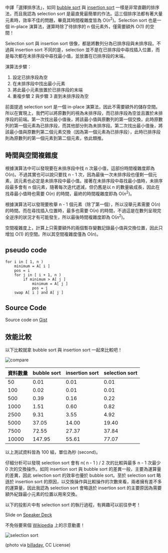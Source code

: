 <!--
[date]: 2013-03-05
[title]: [Sort] 淺談 selection sort
[name]: sort-about-selection-sort
[tag]: ACM-ICPC, sort | 排序, algorithm | 演算法
[photo]: http://i.minus.com/jbtwu3JugL0Az5.jpg
-->

中譯「選擇排序法」，如同  [bubble sort][1] 與 [insertion sort][2] 一樣是非常直觀的排序法，而且我認為 selection sort 是最直覺最簡單的作法。這三個排序法都有著大量元素時，效率不佳的問題，畢竟其時間複雜度皆為 O(*n*<sup>2</sup>)。Selection sort 也是一個 in-place 演算法，運算時除了待排序的 n 個元素外，僅需要額外 O(1) 的空間！

Selection sort 與 insertion sort 很像，都是將數列分為已排序段與未排序段。不過與 insertion sort 不同的是，selection 並不是在已排序段中尋找插入位置，而是每次都在未排序段中尋找最小值，並放置在已排序段的末端。

演算法步驟：

1. 設定已排序段為空
2. 在未排序段中找出最小元素
3. 將此最小元素放置於已排序段的末端
4. 重複步驟 2 與步驟 3 直到未排序段為空

前面提過 selection sort 是一個 in-place 演算法，因此不需要額外的儲存空間。所以在實現上，我們可以將原數列的視為未排序段，而已排序段為空並且置於未排序段的前端。第一次找出最小值後，將該最小值與原數列的第一個交換，此時原數列的第一個元素為已排序段，而其他部分則為未排序段。第二次找出最小值後，將該最小值與原數列第二個元素交換（因為第一個元素為已排序段），此時已排序段則為原數列的第一個元素到第二個元素，依此類推。

時間與空間複雜度
-------------------

根據演算法中可以發現要在未排序段中找 n 次最小值，這部份時間複雜度即為 O(*n*)。不過其實也可以說只要找 n - 1 次，因為最後一次未排序段也僅剩一個元素，該元素也必定是未排序段中最小值。接著在未排序段中尋找最小值時，未排序段最多會有 n 個元素，隨著每次迭代遞減，但仍舊是以 n 的數量級成長，因此在找尋最小值時也需要 O(*n*) 的時間，最終的時間複雜度即為 O(*n*<sup>2</sup>)。

根據演算法可以發現要枚舉 n - 1 個元素（除了第一個），所以沒舉元素需要 O(*n*) 的時間。而在尋找插入位置時，最多也需要 O(*n*) 的時間，不過這是在數列呈現完全逆序的狀況才有可能發生，所以最後時間複雜度即為 O(*n*<sup>2</sup>)。

空間複雜度上，計算上只需要額外的兩個暫存變數記錄最小值與交換位置，因此只增加 O(1) 的空間。所以其空間複雜度僅為 O(*n*)。

pseudo code
-----------------

	for i in [ 1, n )
		minimum = A[ i ]
		pos = i
		for j in [ i + 1, n )
			if minimum > A[ j ]
				minimum = A[ j ]
				pos = j
		swap A[ i ] and A[ j ]

Source Code
----------------

<script src="https://gist.github.com/KuoE0/5080566.js"></script>

Source code on [Gist][3]

效能比較
----------

以下比較就拿 bubble sort 與 insertion sort 一起來比較吧！

![compare][p1]

資料數量 | bubble sort | insertion sort | selection sort
---|---|---|---
50|0.01|0.01|0.01
100|0.02|0.01|0.01
500|0.39|0.16|0.22
1000|1.51|0.60|0.82
2500|9.31|3.55|4.92
5000|37.05|14.00|19.40
7500|72.55|27.37|37.84
10000|147.95|55.61|77.07

以上測試資料皆為 100 組，單位為秒 (second)。

仔細分析可以發現 selection sort 會有 n( n - 1 ) / 2 次的比較與最多 n - 1 次最少 0 次的交換操作。如同 insertion sort 與 bubble sort 的差異一般，主要為運算量的差異，因此 selection sort 的效率也優於 bubble sort。至於 selection sort 略遜於 insertion sort 的原因，以交換操作與比較操作的次數來看，兩者擁有差不多的運算量，因此我認為 selection sort 會略遜於 insertion sort 的主要原因為需要額外紀錄最小元素的位置以用來交換。

以下的投影片中有 selection sort 的執行過程，有興趣可以前往參考！

<script async class="speakerdeck-embed" data-id="8fb780d067010130c54712313d140c86" data-ratio="1.33333333333333" src="//speakerdeck.com/assets/embed.js"></script>

Slide on [Speaker Deck][4]

不免俗要來個 [Wikipedia][5] 上的示意動畫！

![selection sort][p2]

(photo via [billaday][6], CC License)


[1]: http://kuoe0.ch/2111/sort-about-bubble-sort/
[2]: http://kuoe0.ch/2120/sort-about-insertion-sort/
[3]: https://gist.github.com/KuoE0/5080566#file-selectionsort-cpp
[4]: https://speakerdeck.com/kuoe0/selection-sort
[5]: http://zh.wikipedia.org/wiki/%E9%80%89%E6%8B%A9%E6%8E%92%E5%BA%8F
[6]: http://www.flickr.com/photos/billselak/4173183227/

[p1]: http://i.minus.com/jbay4197QZ4RM0.jpg
[p2]: http://upload.wikimedia.org/wikipedia/commons/b/b0/Selection_sort_animation.gif
